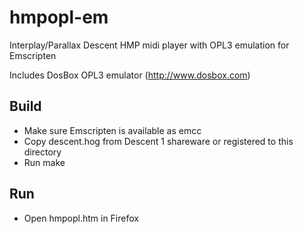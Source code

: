 hmpopl-em
=========

Interplay/Parallax Descent HMP midi player with OPL3 emulation for Emscripten

Includes DosBox OPL3 emulator (<http://www.dosbox.com>)


Build
-----

* Make sure Emscripten is available as emcc
* Copy descent.hog from Descent 1 shareware or registered to this directory
* Run make

Run
---

* Open hmpopl.htm in Firefox

